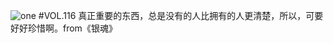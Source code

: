 ![one](http://image.wufazhuce.com/FjHbeRJB9Ux5-o1E52ffHwRdvK1D)
#VOL.116
真正重要的东西，总是没有的人比拥有的人更清楚，所以，可要好好珍惜啊。from《银魂》